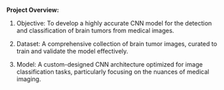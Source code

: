 **Project Overview:**

1.	Objective: To develop a highly accurate CNN model for the detection and classification of brain tumors from medical images.
	
2.	Dataset: A comprehensive collection of brain tumor images, curated to train and validate the model effectively.
	
3.	Model: A custom-designed CNN architecture optimized for image classification tasks, particularly focusing on the nuances of medical imaging.
